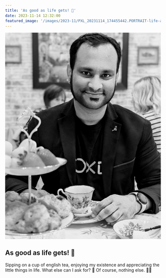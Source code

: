 ```yaml
---
title: 'As good as life gets! 🙏'
date: 2023-11-14 12:32:00
featured_image: '/images/2023-11/PXL_20231114_174455442.PORTRAIT-life-as-good-as-it-gets-1100x1500.jpg'
---
```


![](/images/2023-11/PXL_20231114_174455442.PORTRAIT-life-as-good-as-it-gets.jpg)

## As good as life gets! 🙏
Sipping on a cup of english tea, enjoying my existence and appreciating the little things in life.
What else can I ask for? 🤔 Of course, nothing else. 🙇‍♂️